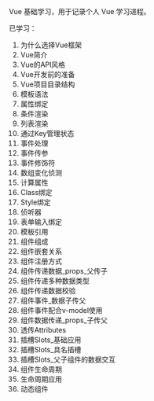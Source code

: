Vue 基础学习，用于记录个人 Vue 学习进程。

已学习：
1. 为什么选择Vue框架
2. Vue简介
3. Vue的API风格
4. Vue开发前的准备
5. Vue项目目录结构
6. 模板语法
7. 属性绑定
8. 条件渲染
9. 列表渲染
10. 通过Key管理状态
11. 事件处理
12. 事件传参
13. 事件修饰符
14. 数组变化侦测
15. 计算属性
16. Class绑定
17. Style绑定
18. 侦听器
19. 表单输入绑定
20. 模板引用
21. 组件组成
22. 组件嵌套关系
23. 组件注册方式
24. 组件传递数据_props_父传子
25. 组件传递多种数据类型
26. 组件传递数据校验
27. 组件事件_数据子传父
28. 组件事件配合v-model使用
29. 组件数据传递_props_子传父
30. 透传Attributes
31. 插槽Slots_基础应用
32. 插槽Slots_具名插槽
33. 插槽Slots_父子组件的数据交互
34. 组件生命周期
35. 生命周期应用
36. 动态组件
